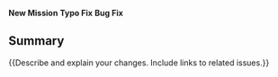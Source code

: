 <!-- Lines in marks like this one are instructions for filling out the template. Those lines can be deleted. -->
<!-- Lines in double curly brackets ({{}}) should be replaced as they describe. -->

<!-- Choose one heading and delete the others, or add your own. -->
**New Mission**
**Typo Fix**
**Bug Fix**

## Summary
{{Describe and explain your changes. Include links to related issues.}}
